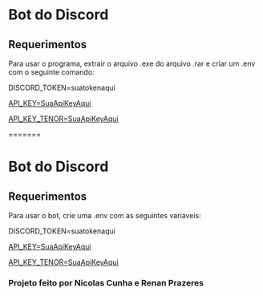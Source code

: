 # Bot do Discord
## Requerimentos
Para usar o programa, extrair o arquivo .exe do arquivo .rar e criar um .env com o seguinte comando: 

DISCORD_TOKEN=suatokenaqui

[API_KEY=SuaApiKeyAqui](https://openweathermap.org)

[API_KEY_TENOR=SuaApiKeyAqui](https://developers.google.com/tenor/guides/quickstart)

=======
# Bot do Discord
## Requerimentos
Para usar o bot, crie uma .env com as seguintes variáveis: 

DISCORD_TOKEN=suatokenaqui

[API_KEY=SuaApiKeyAqui](https://openweathermap.org)

[API_KEY_TENOR=SuaApiKeyAqui](https://developers.google.com/tenor/guides/quickstart)

### Projeto feito por Nicolas Cunha e Renan Prazeres
